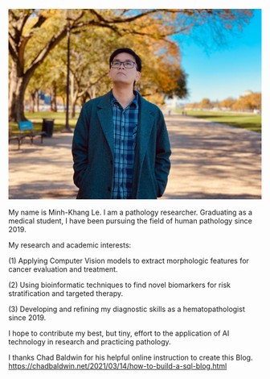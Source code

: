 ![My picture](img/my_picture.jpg)

My name is Minh-Khang Le. I am a pathology researcher. Graduating as a medical student, I have been pursuing the field of human pathology since 2019. 


My research and academic interests:


(1) Applying Computer Vision models to extract morphologic features for cancer evaluation and treatment.


(2) Using bioinformatic techniques to find novel biomarkers for risk stratification and targeted therapy.


(3) Developing and refining my diagnostic skills as a hematopathologist since 2019.


I hope to contribute my best, but tiny, effort to the application of AI technology in research and practicing pathology.


I thanks Chad Baldwin for his helpful online instruction to create this Blog.
https://chadbaldwin.net/2021/03/14/how-to-build-a-sql-blog.html
